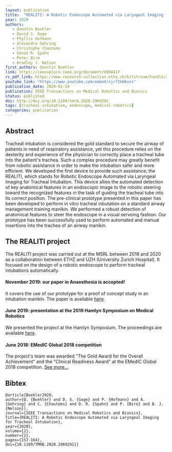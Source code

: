 ```yaml
---
layout: publication
title:  "REALITI: A Robotic Endoscope Automated via Laryngeal Imaging for Tracheal Intubation"
year: 2020
authors: 
   - Quentin Boehler
   - David S. Gage
   - Phyllis Hofmann
   - Alexandra Gehring
   - Christophe Chautems
   - Donat R. Spahn
   - Peter Biro
   - Bradley J. Nelson
first_authors: Quentin Boehler
link: https://ieeexplore.ieee.org/document/8968417
rc_pdf_link: https://www.research-collection.ethz.ch/bitstream/handle/20.500.11850/417700/REALITI_TMRB_final.pdf
youtube_link: "https://www.youtube.com/embed/xjrf2k86vzs"
publication_date: 2020-01-24
publication: IEEE Transactions on Medical Robotics and Bionics
status: published
doi: http://doi.org/10.1109/tmrb.2020.2969291
tags: [tracheal-intubation, endoscope, medical-robotics]
categories: publication
---
```


## Abstract ##
Tracheal intubation is considered the gold standard to secure the airway of patients in need of respiratory assistance, yet this procedure relies on the dexterity and experience of the physician to correctly place a tracheal tube into the patient's trachea. Such a complex procedure may greatly benefit from robotic assistance in order to make the intubation safer and more efficient. We developed the first device to provide such assistance, the REALITI, which stands for Robotic Endoscope Automated via Laryngeal Imaging for Tracheal Intubation. This device allies the automated detection of key anatomical features in an endoscopic image to the robotic steering toward the recognized features in the task of guiding the tracheal tube into its correct position. The pre-clinical prototype presented in this paper has been developed to perform in vitro tracheal inbutation on a standard airway management training manikin. We performed a robust detection of anatomical features to steer the endoscope in a visual servoing fashion. Our prototype has been successfully used to perform automated and manual insertions into the trachea of an airway manikin.

## The REALITI project ##
The REALITI project was carried out at the MSRL between 2018 and 2020 as a collaboration between ETHZ and UZH (University Zurich Hospital). It focused on the design of a robotic endoscope to perform tracheal intubations automatically.

#### November 2019: our paper in Anaesthesia is accepted! ####
It covers the use of our prototype for a proof of concept study in an intubation manikin. The paper is available [here](https://associationofanaesthetists-publications.onlinelibrary.wiley.com/doi/full/10.1111/anae.14945).

#### June 2019: presentation at the 2019 Hamlyn Symposium on Medical Robotics ####
We presented the project at the Hamlyn Symposium. The proceedings are available [here](https://www.research-collection.ethz.ch/bitstream/handle/20.500.11850/393102/2/hamlyn_realiti_final.pdf).

#### June 2018: EMedIC Global 2018 competition ####
The project's team was awarded "The Gold Award for the Overall Achievement" and the "Clinical Readiness Award" at the EMedIC Global 2018 competition. [See more...](https://msrl.ethz.ch/news-and-events/msrl-news/2018/08/gold-award-at-the-emedic-global-competition-for-msrl-team.html)


## Bibtex ##
~~~
@article{Boehler2020,
author={Q. {Boehler} and D. S. {Gage} and P. {Hofmann} and A. {Gehring} and C. {Chautems} and D. R. {Spahn} and P. {Biro} and B. J. {Nelson}},
journal={IEEE Transactions on Medical Robotics and Bionics}, 
title={REALITI: A Robotic Endoscope Automated via Laryngeal Imaging for Tracheal Intubation}, 
year={2020},
volume={2},
number={2},
pages={157-164},
doi={10.1109/TMRB.2020.2969291}}
~~~

